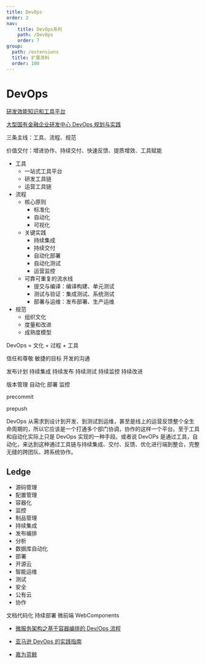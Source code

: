 ```yaml
---
title: DevOps
order: 2
nav:
    title: DevOps系列
    path: /DevOps
    order: 7
group:
  path: /extensions
  title: 扩展资料
  order: 100  
---
```


# DevOps

[研发效能知识和工具平台](https://github.com/phodal/ledge)

[大型国有金融企业研发中心 DevOps 规划与实践](https://mp.weixin.qq.com/s/I6TBvqVyLZ9b-miDGfe5-Q)

三条主线：工具、流程、规范

价值交付：增进协作、持续交付、快速反馈、提质增效、工具赋能

- 工具
  - 一站式工具平台
  - 研发工具链
  - 运营工具链
- 流程
  - 核心原则
    - 标准化
    - 自动化
    - 可视化
  - 关键实践
    - 持续集成
    - 持续交付
    - 自动化部署
    - 自动化测试
    - 运营监控
  - 可靠可重复的流水线
    - 提交与编译：编译构建、单元测试
    - 测试与验证：集成测试、系统测试
    - 部署与运维：发布部署、生产运维
- 规范
  - 组织文化
  - 度量和改进
  - 成熟度模型

DevOps = 文化 + 过程 + 工具

信任和尊敬
敏捷的目标
开发的沟通

发布计划
持续集成
持续发布
持续测试
持续监控
持续改进

版本管理
自动化
部署
监控

precommit

prepush

DevOps 从需求到设计到开发、到测试到运维，甚至是线上的运营反馈整个全生命周期的，所以它应该是一个打通多个部门协调，协作的这样一个平台。至于工具和自动化实际上只是 DevOps 实现的一种手段。或者说 DevOPs 是通过工具，自动化，来达到这种通过工具链与持续集成、交付、反馈、优化进行端到整合，完整无缝的跨团队、跨系统协作。

## Ledge

- 源码管理
- 配置管理
- 容器化
- 监控
- 制品管理
- 持续集成
- 发布编排
- 分析
- 数据库自动化
- 部署
- 开源云
- 智能运维
- 测试
- 安全
- 公有云
- 协作

文档代码化
持续部署
微前端
WebComponents

- [微服务架构之基于容器编排的 Dev/Ops 流程](http://www.jintiankansha.me/t/V4OPyqLzyU)

- [亚马逊 DevOps 的实践指南](https://segmentfault.com/a/1190000006905806)

- [嘉为蓝鲸](http://tech.canway.net/product/7.html?bd_vid=8547379476321544008)
